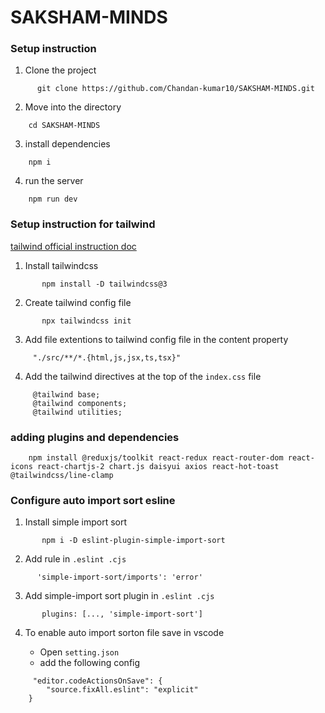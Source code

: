 # SAKSHAM-MINDS 

### Setup instruction

 1. Clone the project

```
      git clone https://github.com/Chandan-kumar10/SAKSHAM-MINDS.git
```

 2. Move into the directory

 ```
     cd SAKSHAM-MINDS
```

 3. install dependencies

 ```
     npm i
```

 4. run the server

 ```
     npm run dev
```



### Setup instruction for tailwind

[tailwind official instruction doc](https://v3.tailwindcss.com/docs/installation)

 1. Install tailwindcss

 ```
        npm install -D tailwindcss@3
```

 2. Create tailwind config file

 ```
        npx tailwindcss init
```

3. Add file extentions to tailwind config file in the content property
```
     "./src/**/*.{html,js,jsx,ts,tsx}"

```

4. Add the tailwind directives at the top of the  `index.css` file

```
     @tailwind base;
     @tailwind components;
     @tailwind utilities;
```

### adding plugins and dependencies 

```
    npm install @reduxjs/toolkit react-redux react-router-dom react-icons react-chartjs-2 chart.js daisyui axios react-hot-toast @tailwindcss/line-clamp

```


### Configure auto import sort esline

1. Install simple import sort 

```
       npm i -D eslint-plugin-simple-import-sort
```

2. Add rule in  `.eslint .cjs`

```
      'simple-import-sort/imports': 'error'
```

3. Add simple-import sort plugin in `.eslint .cjs`

```
       plugins: [..., 'simple-import-sort']
```

4. To enable auto import sorton file save in vscode

   - Open `setting.json` 
   - add the following config
```
     "editor.codeActionsOnSave": {
        "source.fixAll.eslint": "explicit"
    }
```